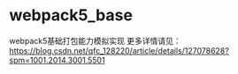 # webpack5_base
webpack5基础打包能力模拟实现
更多详情请见：https://blog.csdn.net/qfc_128220/article/details/127078628?spm=1001.2014.3001.5501
